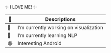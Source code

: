 ✨ I LOVE ME! ✨

| 💖 | Descriptions |
| --- | --- |
| 🔭 | I’m currently working on visualization |
|🌱 | I’m currently learning NLP |
| 😄 |Interesting Android|



                                                        

<!--
**ooNa0/ooNa0** is a ✨ _special_ ✨ repository because its `README.md` (this file) appears on your GitHub profile.

Here are some ideas to get you started:

- 👯 I’m looking to collaborate on ...
- 🤔 I’m looking for help with ...
- 💬 Ask me about ...
- 📫 How to reach me: ...
- 😄 Pronouns: ...
- ⚡ Fun fact

-->
